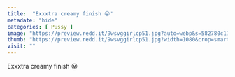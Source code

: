 ```yaml
---
title:  "Exxxtra creamy finish 😛"
metadate: "hide"
categories: [ Pussy ]
image: "https://preview.redd.it/9wsvggirlcp51.jpg?auto=webp&s=582780c17a38319914c4d9c42f2179ceeb657bc4"
thumb: "https://preview.redd.it/9wsvggirlcp51.jpg?width=1080&crop=smart&auto=webp&s=0848a8b16df0df14efd7b47d9b437e35fb346893"
visit: ""
---
```

Exxxtra creamy finish 😛
